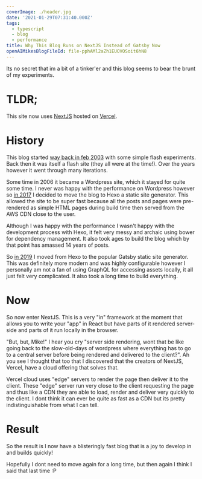 ```yaml
---
coverImage: ./header.jpg
date: '2021-01-29T07:31:40.000Z'
tags:
  - typescript
  - blog
  - performance
title: Why This Blog Runs on NextJS Instead of Gatsby Now
openAIMikesBlogFileId: file-pphAMl2aZh1EUOVOSoit6hN8
---
```


Its no secret that im a bit of a tinker'er and this blog seems to bear the brunt of my experiments.

<!-- more -->

# TLDR;

This site now uses [NextJS](https://nextjs.org/) hosted on [Vercel](https://vercel.com/).

# History

This blog started [way back in feb 2003](https://mikecann.co.uk/posts/snakez-2003) with some simple flash experiments. Back then it was itself a flash site (they all were at the time!). Over the years however it went through many iterations. 

Some time in 2006 it became a Wordpress site, which it stayed for quite some time. I never was happy with the performance on Wordpress however so [in 2017](https://mikecann.co.uk/posts/the-static-blog) I decided to move the blog to Hexo a static site generator. This allowed the site to be super fast because all the posts and pages were pre-rendered as simple HTML pages during build time then served from the AWS CDN close to the user.

Although I was happy with the performance I wasn't happy with the development process with Hexo, it felt very messy and archaic using bower for dependency management. It also took ages to build the blog which by that point has amassed 14 years of posts.

So [in 2019](https://mikecann.co.uk/posts/migrating-from-hexo-to-gatsby) I moved from Hexo to the popular Gatsby static site generator. This was definitely more modern and was highly configurable however I personally am not a fan of using GraphQL for accessing assets locally, it all just felt very complicated. It also took a long time to build everything.

# Now

So now enter NextJS. This is a very "in" framework at the moment that allows you to write your "app" in React but have parts of it rendered server-side and parts of it run locally in the browser. 

"But, but, Mike!" I hear you cry "server side rendering, wont that be like going back to the slow-old-days of wordpress where everything has to go to a central server before being rendered and delivered to the client?". Ah you see I thought that too that I discovered that the creators of NextJS, Vercel, have a cloud offering that solves that.

Vercel cloud uses "edge" servers to render the page then deliver it to the client. These "edge" server run very close to the client requesting the page and thus like a CDN they are able to load, render and deliver very quickly to the client. I dont think it can ever be quite as fast as a CDN but its pretty indistinguishable from what I can tell.

# Result

So the result is I now have a blisteringly fast blog that is a joy to develop in and builds quickly!

Hopefully I dont need to move again for a long time, but then again I think I said that last time :P
